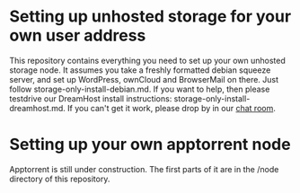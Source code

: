 Setting up unhosted storage for your own user address
=============================

This repository contains everything you need to set up your own unhosted storage node. It assumes you take a freshly formatted debian squeeze server, and set up WordPress, ownCloud and BrowserMail on there. Just follow storage-only-install-debian.md. If you want to help, then please testdrive our DreamHost install instructions: storage-only-install-dreamhost.md. If you can't get it work, please drop by in our [chat room](http://webchat.freenode.net/?channels=unhosted).

Setting up your own apptorrent node
==============================

Apptorrent is still under construction. The first parts of it are in the /node directory of this repository.
